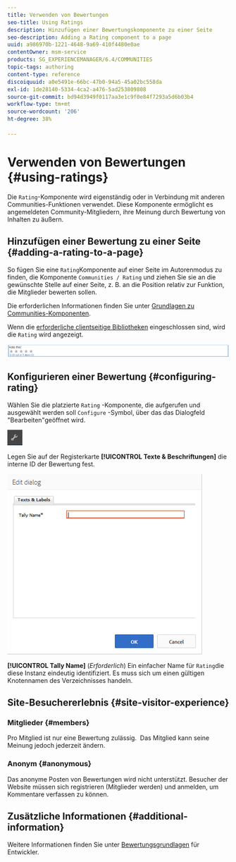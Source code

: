 ```yaml
---
title: Verwenden von Bewertungen
seo-title: Using Ratings
description: Hinzufügen einer Bewertungskomponente zu einer Seite
seo-description: Adding a Rating component to a page
uuid: a986970b-1221-4648-9a69-410f4480e0ae
contentOwner: msm-service
products: SG_EXPERIENCEMANAGER/6.4/COMMUNITIES
topic-tags: authoring
content-type: reference
discoiquuid: a0e5491e-66bc-47b0-94a5-45a02bc558da
exl-id: 1de28140-5334-4ca2-a476-5ad253809808
source-git-commit: bd94d3949f0117aa3e1c9f0e84f7293a5d6b03b4
workflow-type: tm+mt
source-wordcount: '206'
ht-degree: 38%

---
```


# Verwenden von Bewertungen {#using-ratings}

Die `Rating`-Komponente wird eigenständig oder in Verbindung mit anderen Communities-Funktionen verwendet. Diese Komponente ermöglicht es angemeldeten Community-Mitgliedern, ihre Meinung durch Bewertung von Inhalten zu äußern.

## Hinzufügen einer Bewertung zu einer Seite {#adding-a-rating-to-a-page}

So fügen Sie eine `Rating`Komponente auf einer Seite im Autorenmodus zu finden, die Komponente `Communities / Rating` und ziehen Sie sie an die gewünschte Stelle auf einer Seite, z. B. an die Position relativ zur Funktion, die Mitglieder bewerten sollen.

Die erforderlichen Informationen finden Sie unter [Grundlagen zu Communities-Komponenten](basics.md).

Wenn die [erforderliche clientseitige Bibliotheken](rating-basics.md#essentials-for-client-side) eingeschlossen sind, wird die `Rating` wird angezeigt.

![chlimage_1-493](assets/chlimage_1-493.png)

## Konfigurieren einer Bewertung {#configuring-rating}

Wählen Sie die platzierte `Rating` -Komponente, die aufgerufen und ausgewählt werden soll `Configure` -Symbol, über das das Dialogfeld &quot;Bearbeiten&quot;geöffnet wird.

![chlimage_1-494](assets/chlimage_1-494.png)

Legen Sie auf der Registerkarte **[!UICONTROL Texte &amp; Beschriftungen]** die interne ID der Bewertung fest.

![chlimage_1-495](assets/chlimage_1-495.png)

**[!UICONTROL Tally Name]**
(*Erforderlich*) Ein einfacher Name für `Rating`die diese Instanz eindeutig identifiziert. Es muss sich um einen gültigen Knotennamen des Verzeichnisses handeln.

## Site-Besuchererlebnis {#site-visitor-experience}

### Mitglieder {#members}

Pro Mitglied ist nur eine Bewertung zulässig.  Das Mitglied kann seine Meinung jedoch jederzeit ändern.

### Anonym {#anonymous}

Das anonyme Posten von Bewertungen wird nicht unterstützt. Besucher der Website müssen sich registrieren (Mitglieder werden) und anmelden, um Kommentare verfassen zu können.

## Zusätzliche Informationen {#additional-information}

Weitere Informationen finden Sie unter [Bewertungsgrundlagen](rating-basics.md) für Entwickler.
